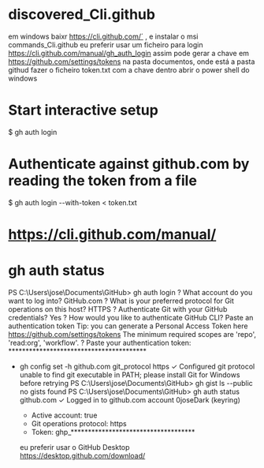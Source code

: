 # discovered_Cli.github
em windows baixr https://cli.github.com/´ , e instalar o msi
 commands_Cli.github
 eu preferir usar um ficheiro para login  https://cli.github.com/manual/gh_auth_login
 assim pode gerar a chave em https://github.com/settings/tokens
 na pasta documentos, onde está a pasta  githud fazer o ficheiro token.txt com a chave dentro
 abrir o power shell do windows
# Start interactive setup
$ gh auth login

# Authenticate against github.com by reading the token from a file
$ gh auth login --with-token < token.txt

# https://cli.github.com/manual/

# gh auth status

PS C:\Users\jose\Documents\GitHub> gh auth login
? What account do you want to log into? GitHub.com
? What is your preferred protocol for Git operations on this host? HTTPS
? Authenticate Git with your GitHub credentials? Yes
? How would you like to authenticate GitHub CLI? Paste an authentication token
Tip: you can generate a Personal Access Token here https://github.com/settings/tokens
The minimum required scopes are 'repo', 'read:org', 'workflow'.
? Paste your authentication token: ****************************************
- gh config set -h github.com git_protocol https
✓ Configured git protocol
unable to find git executable in PATH; please install Git for Windows before retrying
PS C:\Users\jose\Documents\GitHub> gh gist ls --public
no gists found
PS C:\Users\jose\Documents\GitHub> gh auth status
github.com
  ✓ Logged in to github.com account 0joseDark (keyring)
  - Active account: true
  - Git operations protocol: https
  - Token: ghp_************************************
  
  eu preferir usar o GitHub Desktop https://desktop.github.com/download/      
